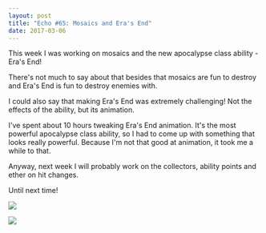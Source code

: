 ```yaml
---
layout: post
title: "Echo #65: Mosaics and Era's End"
date: 2017-03-06
---
```


This week I was working on mosaics and the new apocalypse class ability - Era's End!

There's not much to say about that besides that mosaics are fun to destroy and Era's End is fun to destroy enemies with.

I could also say that making Era's End was extremely challenging!
Not the effects of the ability, but its animation.

I've spent about 10 hours tweaking Era's End animation.
It's the most powerful apocalypse class ability, so I had to come up with something that looks really powerful.
Because I'm not that good at animation, it took me a while to that.

Anyway, next week I will probably work on the collectors, ability points and ether on hit changes.

Until next time!

![](https://raw.githubusercontent.com/Zuurix/Zuurix.github.io/master/images/echo%2065/Mosaic%202017.03.03.png)

![](https://raw.githubusercontent.com/Zuurix/Zuurix.github.io/master/images/echo%2065/Era's%20End%20description%202017.03.06.png)
